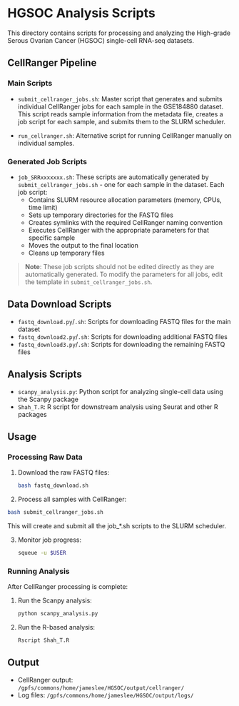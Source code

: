 # HGSOC Analysis Scripts

This directory contains scripts for processing and analyzing the High-grade Serous Ovarian Cancer (HGSOC) single-cell RNA-seq datasets.

## CellRanger Pipeline

### Main Scripts

- `submit_cellranger_jobs.sh`: Master script that generates and submits individual CellRanger jobs for each sample in the GSE184880 dataset. This script reads sample information from the metadata file, creates a job script for each sample, and submits them to the SLURM scheduler.

- `run_cellranger.sh`: Alternative script for running CellRanger manually on individual samples.

### Generated Job Scripts

- `job_SRRxxxxxxx.sh`: These scripts are automatically generated by `submit_cellranger_jobs.sh` - one for each sample in the dataset. Each job script:
  - Contains SLURM resource allocation parameters (memory, CPUs, time limit)
  - Sets up temporary directories for the FASTQ files
  - Creates symlinks with the required CellRanger naming convention
  - Executes CellRanger with the appropriate parameters for that specific sample
  - Moves the output to the final location
  - Cleans up temporary files

> **Note**: These job scripts should not be edited directly as they are automatically generated. To modify the parameters for all jobs, edit the template in `submit_cellranger_jobs.sh`.

## Data Download Scripts

- `fastq_download.py`/`.sh`: Scripts for downloading FASTQ files for the main dataset
- `fastq_download2.py`/`.sh`: Scripts for downloading additional FASTQ files
- `fastq_download3.py`/`.sh`: Scripts for downloading the remaining FASTQ files

## Analysis Scripts

- `scanpy_analysis.py`: Python script for analyzing single-cell data using the Scanpy package
- `Shah_T.R`: R script for downstream analysis using Seurat and other R packages

## Usage

### Processing Raw Data

1. Download the raw FASTQ files:
   ```bash
   bash fastq_download.sh
   ```

2. Process all samples with CellRanger:
```bash
bash submit_cellranger_jobs.sh
```
   This will create and submit all the job_*.sh scripts to the SLURM scheduler.

3. Monitor job progress:
   ```bash
   squeue -u $USER
   ```

### Running Analysis

After CellRanger processing is complete:

1. Run the Scanpy analysis:
   ```bash
   python scanpy_analysis.py
   ```

2. Run the R-based analysis:
   ```bash
   Rscript Shah_T.R
   ```

## Output

- CellRanger output: `/gpfs/commons/home/jameslee/HGSOC/output/cellranger/`
- Log files: `/gpfs/commons/home/jameslee/HGSOC/output/logs/` 